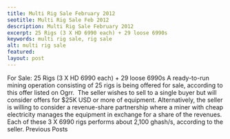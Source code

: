```yaml
---
title: Multi Rig Sale February 2012
seotitle: Multi Rig Sale Feb 2012
description: Multi Rig Sale February 2012
excerpt: 25 Rigs (3 X HD 6990 each) + 29 loose 6990s
keywords: multi rig sale, rig sale
alt: multi rig sale
featured: 
layout: post
---
```

For Sale: 25 Rigs (3 X HD 6990 each) + 29 loose 6990s
A ready-to-run mining operation consisting of 25 rigs is being offered for sale, according to this offer listed on Ogrr.  The seller wishes to sell to a single buyer but will consider offers for $25K USD or more of equipment.
Alternatively, the seller is willing to consider a revenue-share partnership where a miner with cheap electricity manages the equipment in exchange for a share of the revenues.
Each of these 3 X 6990 rigs performs about 2,100 ghash/s, according to the seller.
Previous Posts
